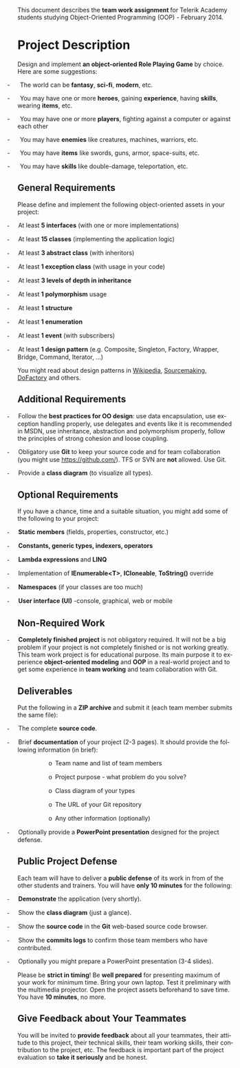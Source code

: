 <head>
</head>

<body lang=EN-US link=blue vlink=purple style='tab-interval:.5in'>

<div class=WordSection1>

<p class=MsoNormal><span style='mso-ansi-language:EN-US'>This document
describes the <b style='mso-bidi-font-weight:normal'>team work assignment </b>for
Telerik Academy students studying Object-Oriented Programming (OOP) - February
2014.<o:p></o:p></span></p>

<h1><span style='mso-ansi-language:EN-US'>Project Description<o:p></o:p></span></h1>

<p class=MsoNormal><span style='mso-ansi-language:EN-US'>Design and implement <b
style='mso-bidi-font-weight:normal'>an object-oriented Role Playing Game </b>by
choice. Here are some suggestions:<o:p></o:p></span></p>

<p class=MsoListParagraphCxSpFirst style='text-indent:-.25in;mso-list:l4 level1 lfo6'><![if !supportLists]><span
style='mso-ascii-font-family:Calibri;mso-fareast-font-family:Calibri;
mso-hansi-font-family:Calibri;mso-bidi-font-family:Calibri;mso-ansi-language:
EN-US'><span style='mso-list:Ignore'>-<span style='font:7.0pt "Times New Roman"'>&nbsp;&nbsp;&nbsp;&nbsp;&nbsp;&nbsp;&nbsp;&nbsp;&nbsp;
</span></span></span><![endif]><span style='mso-ansi-language:EN-US'>The world
can be <b style='mso-bidi-font-weight:normal'>fantasy</b>, <b style='mso-bidi-font-weight:
normal'>sci-fi</b>, <b style='mso-bidi-font-weight:normal'>modern</b>, etc.<o:p></o:p></span></p>

<p class=MsoListParagraphCxSpMiddle style='text-indent:-.25in;mso-list:l4 level1 lfo6'><![if !supportLists]><span
style='mso-ascii-font-family:Calibri;mso-fareast-font-family:Calibri;
mso-hansi-font-family:Calibri;mso-bidi-font-family:Calibri;mso-ansi-language:
EN-US'><span style='mso-list:Ignore'>-<span style='font:7.0pt "Times New Roman"'>&nbsp;&nbsp;&nbsp;&nbsp;&nbsp;&nbsp;&nbsp;&nbsp;&nbsp;
</span></span></span><![endif]><span style='mso-ansi-language:EN-US'>You may
have one or more <b style='mso-bidi-font-weight:normal'>heroes</b>, gaining <b
style='mso-bidi-font-weight:normal'>experience</b>, having <b style='mso-bidi-font-weight:
normal'>skills</b>, wearing <b style='mso-bidi-font-weight:normal'>items</b>,
etc.<o:p></o:p></span></p>

<p class=MsoListParagraphCxSpMiddle style='text-indent:-.25in;mso-list:l4 level1 lfo6'><![if !supportLists]><span
style='mso-ascii-font-family:Calibri;mso-fareast-font-family:Calibri;
mso-hansi-font-family:Calibri;mso-bidi-font-family:Calibri;mso-ansi-language:
EN-US'><span style='mso-list:Ignore'>-<span style='font:7.0pt "Times New Roman"'>&nbsp;&nbsp;&nbsp;&nbsp;&nbsp;&nbsp;&nbsp;&nbsp;&nbsp;
</span></span></span><![endif]><span style='mso-ansi-language:EN-US'>You may
have one or more <b style='mso-bidi-font-weight:normal'>players</b>, fighting
against a computer or against each other<o:p></o:p></span></p>

<p class=MsoListParagraphCxSpMiddle style='text-indent:-.25in;mso-list:l4 level1 lfo6'><![if !supportLists]><span
style='mso-ascii-font-family:Calibri;mso-fareast-font-family:Calibri;
mso-hansi-font-family:Calibri;mso-bidi-font-family:Calibri;mso-ansi-language:
EN-US'><span style='mso-list:Ignore'>-<span style='font:7.0pt "Times New Roman"'>&nbsp;&nbsp;&nbsp;&nbsp;&nbsp;&nbsp;&nbsp;&nbsp;&nbsp;
</span></span></span><![endif]><span style='mso-ansi-language:EN-US'>You may
have<a name="_GoBack"></a> <b style='mso-bidi-font-weight:normal'>enemies</b> like
creatures, machines, warriors, etc. <o:p></o:p></span></p>

<p class=MsoListParagraphCxSpMiddle style='text-indent:-.25in;mso-list:l4 level1 lfo6'><![if !supportLists]><span
style='mso-ascii-font-family:Calibri;mso-fareast-font-family:Calibri;
mso-hansi-font-family:Calibri;mso-bidi-font-family:Calibri;mso-ansi-language:
EN-US'><span style='mso-list:Ignore'>-<span style='font:7.0pt "Times New Roman"'>&nbsp;&nbsp;&nbsp;&nbsp;&nbsp;&nbsp;&nbsp;&nbsp;&nbsp;
</span></span></span><![endif]><span style='mso-ansi-language:EN-US'>You may
have <b style='mso-bidi-font-weight:normal'>items</b> like swords, guns, armor,
space-suits, etc.<o:p></o:p></span></p>

<p class=MsoListParagraphCxSpLast style='text-indent:-.25in;mso-list:l4 level1 lfo6'><![if !supportLists]><span
style='mso-ascii-font-family:Calibri;mso-fareast-font-family:Calibri;
mso-hansi-font-family:Calibri;mso-bidi-font-family:Calibri;mso-ansi-language:
EN-US'><span style='mso-list:Ignore'>-<span style='font:7.0pt "Times New Roman"'>&nbsp;&nbsp;&nbsp;&nbsp;&nbsp;&nbsp;&nbsp;&nbsp;&nbsp;
</span></span></span><![endif]><span style='mso-ansi-language:EN-US'>You may
have <b style='mso-bidi-font-weight:normal'>skills </b>like double-damage,
teleportation, etc. <o:p></o:p></span></p>

<h2><span style='mso-ansi-language:EN-US'>General Requirements<o:p></o:p></span></h2>

<p class=MsoNormal><span style='mso-ansi-language:EN-US'>Please define and
implement the following object-oriented assets in your project:<o:p></o:p></span></p>

<p class=MsoListParagraphCxSpFirst style='text-indent:-.25in;mso-list:l0 level1 lfo1'><![if !supportLists]><span
style='font-family:Symbol;mso-fareast-font-family:Symbol;mso-bidi-font-family:
Symbol;mso-ansi-language:EN-US'><span style='mso-list:Ignore'>-<span
style='font:7.0pt "Times New Roman"'>&nbsp;&nbsp;&nbsp;&nbsp;&nbsp;&nbsp;&nbsp;&nbsp;
</span></span></span><![endif]><span style='mso-ansi-language:EN-US'>At least <b
style='mso-bidi-font-weight:normal'>5 interfaces</b> (with one or more
implementations)<o:p></o:p></span></p>

<p class=MsoListParagraphCxSpMiddle style='text-indent:-.25in;mso-list:l0 level1 lfo1'><![if !supportLists]><span
style='font-family:Symbol;mso-fareast-font-family:Symbol;mso-bidi-font-family:
Symbol;mso-ansi-language:EN-US'><span style='mso-list:Ignore'>-<span
style='font:7.0pt "Times New Roman"'>&nbsp;&nbsp;&nbsp;&nbsp;&nbsp;&nbsp;&nbsp;&nbsp;
</span></span></span><![endif]><span style='mso-ansi-language:EN-US'>At least <b
style='mso-bidi-font-weight:normal'>15 classes</b> (implementing the
application logic)<o:p></o:p></span></p>

<p class=MsoListParagraphCxSpMiddle style='text-indent:-.25in;mso-list:l0 level1 lfo1'><![if !supportLists]><span
style='font-family:Symbol;mso-fareast-font-family:Symbol;mso-bidi-font-family:
Symbol;mso-ansi-language:EN-US'><span style='mso-list:Ignore'>-<span
style='font:7.0pt "Times New Roman"'>&nbsp;&nbsp;&nbsp;&nbsp;&nbsp;&nbsp;&nbsp;&nbsp;
</span></span></span><![endif]><span style='mso-ansi-language:EN-US'>At least <b
style='mso-bidi-font-weight:normal'>3 abstract class</b> (with inheritors)<o:p></o:p></span></p>

<p class=MsoListParagraphCxSpMiddle style='text-indent:-.25in;mso-list:l0 level1 lfo1'><![if !supportLists]><span
style='font-family:Symbol;mso-fareast-font-family:Symbol;mso-bidi-font-family:
Symbol;mso-ansi-language:EN-US'><span style='mso-list:Ignore'>-<span
style='font:7.0pt "Times New Roman"'>&nbsp;&nbsp;&nbsp;&nbsp;&nbsp;&nbsp;&nbsp;&nbsp;
</span></span></span><![endif]><span style='mso-ansi-language:EN-US'>At least <b
style='mso-bidi-font-weight:normal'>1 exception class</b> (with usage in your
code)<o:p></o:p></span></p>

<p class=MsoListParagraphCxSpMiddle style='text-indent:-.25in;mso-list:l0 level1 lfo1'><![if !supportLists]><span
style='font-family:Symbol;mso-fareast-font-family:Symbol;mso-bidi-font-family:
Symbol;mso-ansi-language:EN-US'><span style='mso-list:Ignore'>-<span
style='font:7.0pt "Times New Roman"'>&nbsp;&nbsp;&nbsp;&nbsp;&nbsp;&nbsp;&nbsp;&nbsp;
</span></span></span><![endif]><span style='mso-ansi-language:EN-US'>At least <b
style='mso-bidi-font-weight:normal'>3 levels of depth in inheritance<o:p></o:p></b></span></p>

<p class=MsoListParagraphCxSpMiddle style='text-indent:-.25in;mso-list:l0 level1 lfo1'><![if !supportLists]><span
style='font-family:Symbol;mso-fareast-font-family:Symbol;mso-bidi-font-family:
Symbol;mso-ansi-language:EN-US'><span style='mso-list:Ignore'>-<span
style='font:7.0pt "Times New Roman"'>&nbsp;&nbsp;&nbsp;&nbsp;&nbsp;&nbsp;&nbsp;&nbsp;
</span></span></span><![endif]><span style='mso-ansi-language:EN-US'>At least <b
style='mso-bidi-font-weight:normal'>1 polymorphism</b> usage<b
style='mso-bidi-font-weight:normal'><o:p></o:p></b></span></p>

<p class=MsoListParagraphCxSpMiddle style='text-indent:-.25in;mso-list:l0 level1 lfo1'><![if !supportLists]><span
style='font-family:Symbol;mso-fareast-font-family:Symbol;mso-bidi-font-family:
Symbol;mso-ansi-language:EN-US'><span style='mso-list:Ignore'>-<span
style='font:7.0pt "Times New Roman"'>&nbsp;&nbsp;&nbsp;&nbsp;&nbsp;&nbsp;&nbsp;&nbsp;
</span></span></span><![endif]><span style='mso-ansi-language:EN-US'>At least <b
style='mso-bidi-font-weight:normal'>1 structure</b><o:p></o:p></span></p>

<p class=MsoListParagraphCxSpMiddle style='text-indent:-.25in;mso-list:l0 level1 lfo1'><![if !supportLists]><span
style='font-family:Symbol;mso-fareast-font-family:Symbol;mso-bidi-font-family:
Symbol;mso-ansi-language:EN-US'><span style='mso-list:Ignore'>-<span
style='font:7.0pt "Times New Roman"'>&nbsp;&nbsp;&nbsp;&nbsp;&nbsp;&nbsp;&nbsp;&nbsp;
</span></span></span><![endif]><span style='mso-ansi-language:EN-US'>At least <b
style='mso-bidi-font-weight:normal'>1 enumeration</b><o:p></o:p></span></p>

<p class=MsoListParagraphCxSpMiddle style='text-indent:-.25in;mso-list:l0 level1 lfo1'><![if !supportLists]><span
style='font-family:Symbol;mso-fareast-font-family:Symbol;mso-bidi-font-family:
Symbol;mso-ansi-language:EN-US'><span style='mso-list:Ignore'>-<span
style='font:7.0pt "Times New Roman"'>&nbsp;&nbsp;&nbsp;&nbsp;&nbsp;&nbsp;&nbsp;&nbsp;
</span></span></span><![endif]><span style='mso-ansi-language:EN-US'>At least <b
style='mso-bidi-font-weight:normal'>1 event</b> (with subscribers)<o:p></o:p></span></p>

<p class=MsoListParagraphCxSpLast style='text-indent:-.25in;mso-list:l0 level1 lfo1'><![if !supportLists]><span
style='font-family:Symbol;mso-fareast-font-family:Symbol;mso-bidi-font-family:
Symbol;mso-ansi-language:EN-US'><span style='mso-list:Ignore'>-<span
style='font:7.0pt "Times New Roman"'>&nbsp;&nbsp;&nbsp;&nbsp;&nbsp;&nbsp;&nbsp;&nbsp;
</span></span></span><![endif]><span style='mso-ansi-language:EN-US'>At least <b
style='mso-bidi-font-weight:normal'>1 design pattern</b> (e.g. Composite,
Singleton, Factory, Wrapper, Bridge, Command, Iterator, ...)<o:p></o:p></span></p>

<p class=MsoNormal><span style='mso-ansi-language:EN-US'>You might read about
design patterns in </span><span lang=BG><a
href="http://en.wikipedia.org/wiki/Software_design_pattern"><span lang=EN-US
style='mso-ansi-language:EN-US'>Wikipedia</span></a></span><span
style='mso-ansi-language:EN-US'>, </span><span lang=BG><a
href="http://sourcemaking.com/design_patterns"><span lang=EN-US
style='mso-ansi-language:EN-US;mso-no-proof:yes'>Sourcemaking</span></a></span><span
style='mso-ansi-language:EN-US;mso-no-proof:yes'>, </span><span lang=BG><a
href="http://www.dofactory.com/Patterns/Patterns.aspx"><span lang=EN-US
style='mso-ansi-language:EN-US;mso-no-proof:yes'>DoFactory</span></a></span><span
lang=BG style='mso-ansi-language:EN-US;mso-no-proof:yes'> </span><span
style='mso-ansi-language:EN-US'>and others.<o:p></o:p></span></p>

<h2><span style='mso-ansi-language:EN-US'>Additional Requirements<o:p></o:p></span></h2>

<p class=MsoListParagraphCxSpFirst style='text-indent:-.25in;mso-list:l0 level1 lfo1'><![if !supportLists]><span
style='font-family:Symbol;mso-fareast-font-family:Symbol;mso-bidi-font-family:
Symbol;mso-ansi-language:EN-US'><span style='mso-list:Ignore'>-<span
style='font:7.0pt "Times New Roman"'>&nbsp;&nbsp;&nbsp;&nbsp;&nbsp;&nbsp;&nbsp;&nbsp;
</span></span></span><![endif]><span style='mso-ansi-language:EN-US'>Follow the
<b style='mso-bidi-font-weight:normal'>best practices for OO design</b>: use
data encapsulation, use exception handling properly, use delegates and events
like it is recommended in MSDN, use inheritance, abstraction and polymorphism properly,
follow the principles of strong cohesion and loose coupling.<o:p></o:p></span></p>

<p class=MsoListParagraphCxSpMiddle style='text-indent:-.25in;mso-list:l0 level1 lfo1'><![if !supportLists]><span
style='font-family:Symbol;mso-fareast-font-family:Symbol;mso-bidi-font-family:
Symbol;mso-ansi-language:EN-US'><span style='mso-list:Ignore'>-<span
style='font:7.0pt "Times New Roman"'>&nbsp;&nbsp;&nbsp;&nbsp;&nbsp;&nbsp;&nbsp;&nbsp;
</span></span></span><![endif]><span style='mso-ansi-language:EN-US'>Obligatory
use <b style='mso-bidi-font-weight:normal'>Git</b> to keep your source code and
for team collaboration (you might use </span><span lang=BG><a
href="https://github.com/">https://github.com/</a></span><span
style='mso-ansi-language:EN-US'>). TFS or SVN are <b style='mso-bidi-font-weight:
normal'>not</b> allowed. Use Git.<o:p></o:p></span></p>

<p class=MsoListParagraphCxSpLast style='text-indent:-.25in;mso-list:l0 level1 lfo1'><![if !supportLists]><span
style='font-family:Symbol;mso-fareast-font-family:Symbol;mso-bidi-font-family:
Symbol;mso-ansi-language:EN-US'><span style='mso-list:Ignore'>-<span
style='font:7.0pt "Times New Roman"'>&nbsp;&nbsp;&nbsp;&nbsp;&nbsp;&nbsp;&nbsp;&nbsp;
</span></span></span><![endif]><span style='mso-ansi-language:EN-US'>Provide a <b
style='mso-bidi-font-weight:normal'>class diagram</b> (to visualize all types).<o:p></o:p></span></p>

<h2><span style='mso-ansi-language:EN-US'>Optional Requirements<o:p></o:p></span></h2>

<p class=MsoNormal><span style='mso-ansi-language:EN-US'>If you have a chance,
time and a suitable situation, you might add some of the following to your
project:<o:p></o:p></span></p>

<p class=MsoListParagraphCxSpFirst style='text-indent:-.25in;mso-list:l0 level1 lfo1'><![if !supportLists]><span
style='font-family:Symbol;mso-fareast-font-family:Symbol;mso-bidi-font-family:
Symbol;mso-ansi-language:EN-US'><span style='mso-list:Ignore'>-<span
style='font:7.0pt "Times New Roman"'>&nbsp;&nbsp;&nbsp;&nbsp;&nbsp;&nbsp;&nbsp;&nbsp;
</span></span></span><![endif]><b style='mso-bidi-font-weight:normal'><span
style='mso-ansi-language:EN-US'>Static members</span></b><span
style='mso-ansi-language:EN-US'> (fields, properties, constructor, etc.)<o:p></o:p></span></p>

<p class=MsoListParagraphCxSpMiddle style='text-indent:-.25in;mso-list:l0 level1 lfo1'><![if !supportLists]><span
style='font-family:Symbol;mso-fareast-font-family:Symbol;mso-bidi-font-family:
Symbol;mso-ansi-language:EN-US'><span style='mso-list:Ignore'>-<span
style='font:7.0pt "Times New Roman"'>&nbsp;&nbsp;&nbsp;&nbsp;&nbsp;&nbsp;&nbsp;&nbsp;
</span></span></span><![endif]><b style='mso-bidi-font-weight:normal'><span
style='mso-ansi-language:EN-US'>Constants, generic types, indexers, operators</span></b><span
style='mso-ansi-language:EN-US'><o:p></o:p></span></p>

<p class=MsoListParagraphCxSpMiddle style='text-indent:-.25in;mso-list:l0 level1 lfo1'><![if !supportLists]><span
style='font-family:Symbol;mso-fareast-font-family:Symbol;mso-bidi-font-family:
Symbol;mso-ansi-language:EN-US'><span style='mso-list:Ignore'>-<span
style='font:7.0pt "Times New Roman"'>&nbsp;&nbsp;&nbsp;&nbsp;&nbsp;&nbsp;&nbsp;&nbsp;
</span></span></span><![endif]><b style='mso-bidi-font-weight:normal'><span
style='mso-ansi-language:EN-US'>Lambda expressions </span></b><span
style='mso-ansi-language:EN-US'>and<b style='mso-bidi-font-weight:normal'> LINQ</b><o:p></o:p></span></p>

<p class=MsoListParagraphCxSpMiddle style='text-indent:-.25in;mso-list:l0 level1 lfo1'><![if !supportLists]><span
style='font-family:Symbol;mso-fareast-font-family:Symbol;mso-bidi-font-family:
Symbol;mso-ansi-language:EN-US'><span style='mso-list:Ignore'>-<span
style='font:7.0pt "Times New Roman"'>&nbsp;&nbsp;&nbsp;&nbsp;&nbsp;&nbsp;&nbsp;&nbsp;
</span></span></span><![endif]><span style='mso-ansi-language:EN-US'>Implementation
of <b style='mso-bidi-font-weight:normal'><span style='mso-no-proof:yes'>IEnumerable&lt;T&gt;</span></b><span
style='mso-no-proof:yes'>, <b style='mso-bidi-font-weight:normal'>ICloneable</b>,
<b style='mso-bidi-font-weight:normal'>ToString()</b></span> override<o:p></o:p></span></p>

<p class=MsoListParagraphCxSpMiddle style='text-indent:-.25in;mso-list:l0 level1 lfo1'><![if !supportLists]><span
style='font-family:Symbol;mso-fareast-font-family:Symbol;mso-bidi-font-family:
Symbol;mso-ansi-language:EN-US'><span style='mso-list:Ignore'>-<span
style='font:7.0pt "Times New Roman"'>&nbsp;&nbsp;&nbsp;&nbsp;&nbsp;&nbsp;&nbsp;&nbsp;
</span></span></span><![endif]><b style='mso-bidi-font-weight:normal'><span
style='mso-ansi-language:EN-US'>Namespaces</span></b><span style='mso-ansi-language:
EN-US'> (if your classes are too much)<b style='mso-bidi-font-weight:normal'> </b><o:p></o:p></span></p>

<p class=MsoListParagraphCxSpLast style='text-indent:-.25in;mso-list:l0 level1 lfo1'><![if !supportLists]><span
style='font-family:Symbol;mso-fareast-font-family:Symbol;mso-bidi-font-family:
Symbol;mso-ansi-language:EN-US'><span style='mso-list:Ignore'>-<span
style='font:7.0pt "Times New Roman"'>&nbsp;&nbsp;&nbsp;&nbsp;&nbsp;&nbsp;&nbsp;&nbsp;
</span></span></span><![endif]><b style='mso-bidi-font-weight:normal'><span
style='mso-ansi-language:EN-US'>User interface (UI)</span></b><span
style='mso-ansi-language:EN-US'> -console, graphical, web or mobile<o:p></o:p></span></p>

<h2><span style='mso-ansi-language:EN-US'>Non-Required Work<o:p></o:p></span></h2>

<p class=MsoListParagraph style='text-indent:-.25in;mso-list:l5 level1 lfo2'><![if !supportLists]><span
style='font-family:Symbol;mso-fareast-font-family:Symbol;mso-bidi-font-family:
Symbol;mso-ansi-language:EN-US'><span style='mso-list:Ignore'>-<span
style='font:7.0pt "Times New Roman"'>&nbsp;&nbsp;&nbsp;&nbsp;&nbsp;&nbsp;&nbsp;&nbsp;
</span></span></span><![endif]><b style='mso-bidi-font-weight:normal'><span
style='mso-ansi-language:EN-US'>Completely finished project</span></b><span
style='mso-ansi-language:EN-US'> is not obligatory required. It will not be a
big problem if your project is not completely finished or is not working
greatly. This team work project is for educational purpose. Its main purpose it
to experience <b style='mso-bidi-font-weight:normal'>object-oriented modeling</b>
and <b style='mso-bidi-font-weight:normal'>OOP</b> in a real-world project and
to get some experience in <b style='mso-bidi-font-weight:normal'>team working</b>
and team collaboration with Git. <o:p></o:p></span></p>

<h2><span style='mso-ansi-language:EN-US'>Deliverables<o:p></o:p></span></h2>

<p class=MsoNormal><span style='mso-ansi-language:EN-US'>Put the following in a
<b style='mso-bidi-font-weight:normal'>ZIP archive</b> and submit it (each team
member submits the same file):<o:p></o:p></span></p>

<p class=MsoListParagraphCxSpFirst style='text-indent:-.25in;mso-list:l2 level1 lfo4'><![if !supportLists]><span
style='font-family:Symbol;mso-fareast-font-family:Symbol;mso-bidi-font-family:
Symbol;mso-ansi-language:EN-US'><span style='mso-list:Ignore'>-<span
style='font:7.0pt "Times New Roman"'>&nbsp;&nbsp;&nbsp;&nbsp;&nbsp;&nbsp;&nbsp;&nbsp;
</span></span></span><![endif]><span style='mso-ansi-language:EN-US'>The
complete <b style='mso-bidi-font-weight:normal'>source code</b>.<o:p></o:p></span></p>

<p class=MsoListParagraphCxSpMiddle style='text-indent:-.25in;mso-list:l2 level1 lfo4'><![if !supportLists]><span
style='font-family:Symbol;mso-fareast-font-family:Symbol;mso-bidi-font-family:
Symbol;mso-ansi-language:EN-US'><span style='mso-list:Ignore'>-<span
style='font:7.0pt "Times New Roman"'>&nbsp;&nbsp;&nbsp;&nbsp;&nbsp;&nbsp;&nbsp;&nbsp;
</span></span></span><![endif]><span style='mso-ansi-language:EN-US'>Brief <b
style='mso-bidi-font-weight:normal'>documentation</b> of your project (2-3
pages). It should provide the following information (in brief):<o:p></o:p></span></p>

<p class=MsoListParagraphCxSpMiddle style='margin-left:1.0in;mso-add-space:
auto;text-indent:-.25in;mso-list:l2 level2 lfo4'><![if !supportLists]><span
style='font-family:"Courier New";mso-fareast-font-family:"Courier New";
mso-ansi-language:EN-US'><span style='mso-list:Ignore'>o<span style='font:7.0pt "Times New Roman"'>&nbsp;&nbsp;
</span></span></span><![endif]><span style='mso-ansi-language:EN-US'>Team name
and list of team members<o:p></o:p></span></p>

<p class=MsoListParagraphCxSpMiddle style='margin-left:1.0in;mso-add-space:
auto;text-indent:-.25in;mso-list:l2 level2 lfo4'><![if !supportLists]><span
style='font-family:"Courier New";mso-fareast-font-family:"Courier New";
mso-ansi-language:EN-US'><span style='mso-list:Ignore'>o<span style='font:7.0pt "Times New Roman"'>&nbsp;&nbsp;
</span></span></span><![endif]><span style='mso-ansi-language:EN-US'>Project
purpose - what problem do you solve?<o:p></o:p></span></p>

<p class=MsoListParagraphCxSpMiddle style='margin-left:1.0in;mso-add-space:
auto;text-indent:-.25in;mso-list:l2 level2 lfo4'><![if !supportLists]><span
style='font-family:"Courier New";mso-fareast-font-family:"Courier New";
mso-ansi-language:EN-US'><span style='mso-list:Ignore'>o<span style='font:7.0pt "Times New Roman"'>&nbsp;&nbsp;
</span></span></span><![endif]><span style='mso-ansi-language:EN-US'>Class
diagram of your types<o:p></o:p></span></p>

<p class=MsoListParagraphCxSpMiddle style='margin-left:1.0in;mso-add-space:
auto;text-indent:-.25in;mso-list:l2 level2 lfo4'><![if !supportLists]><span
style='font-family:"Courier New";mso-fareast-font-family:"Courier New";
mso-ansi-language:EN-US'><span style='mso-list:Ignore'>o<span style='font:7.0pt "Times New Roman"'>&nbsp;&nbsp;
</span></span></span><![endif]><span style='mso-ansi-language:EN-US'>The URL of
your Git repository<o:p></o:p></span></p>

<p class=MsoListParagraphCxSpMiddle style='margin-left:1.0in;mso-add-space:
auto;text-indent:-.25in;mso-list:l2 level2 lfo4'><![if !supportLists]><span
style='font-family:"Courier New";mso-fareast-font-family:"Courier New";
mso-ansi-language:EN-US'><span style='mso-list:Ignore'>o<span style='font:7.0pt "Times New Roman"'>&nbsp;&nbsp;
</span></span></span><![endif]><span style='mso-ansi-language:EN-US'>Any other
information (optionally)<o:p></o:p></span></p>

<p class=MsoListParagraphCxSpLast style='text-indent:-.25in;mso-list:l2 level1 lfo4'><![if !supportLists]><span
style='font-family:Symbol;mso-fareast-font-family:Symbol;mso-bidi-font-family:
Symbol;mso-ansi-language:EN-US'><span style='mso-list:Ignore'>-<span
style='font:7.0pt "Times New Roman"'>&nbsp;&nbsp;&nbsp;&nbsp;&nbsp;&nbsp;&nbsp;&nbsp;
</span></span></span><![endif]><span style='mso-ansi-language:EN-US'>Optionally
provide a <b style='mso-bidi-font-weight:normal'>PowerPoint presentation</b>
designed for the project defense.<o:p></o:p></span></p>

<h2><span style='mso-ansi-language:EN-US'>Public Project Defense<o:p></o:p></span></h2>

<p class=MsoNormal><span style='mso-ansi-language:EN-US'>Each team will have to
deliver a <b style='mso-bidi-font-weight:normal'>public defense</b> of its work
in from of the other students and trainers. You will have <b style='mso-bidi-font-weight:
normal'>only 10 minutes</b> for the following:<o:p></o:p></span></p>

<p class=MsoListParagraphCxSpFirst style='text-indent:-.25in;mso-list:l3 level1 lfo5'><![if !supportLists]><span
style='font-family:Symbol;mso-fareast-font-family:Symbol;mso-bidi-font-family:
Symbol;mso-ansi-language:EN-US'><span style='mso-list:Ignore'>-<span
style='font:7.0pt "Times New Roman"'>&nbsp;&nbsp;&nbsp;&nbsp;&nbsp;&nbsp;&nbsp;&nbsp;
</span></span></span><![endif]><b style='mso-bidi-font-weight:normal'><span
style='mso-ansi-language:EN-US'>Demonstrate</span></b><span style='mso-ansi-language:
EN-US'> the application (very shortly).<o:p></o:p></span></p>

<p class=MsoListParagraphCxSpMiddle style='text-indent:-.25in;mso-list:l3 level1 lfo5'><![if !supportLists]><span
style='font-family:Symbol;mso-fareast-font-family:Symbol;mso-bidi-font-family:
Symbol;mso-ansi-language:EN-US'><span style='mso-list:Ignore'>-<span
style='font:7.0pt "Times New Roman"'>&nbsp;&nbsp;&nbsp;&nbsp;&nbsp;&nbsp;&nbsp;&nbsp;
</span></span></span><![endif]><span style='mso-ansi-language:EN-US'>Show the <b
style='mso-bidi-font-weight:normal'>class diagram</b> (just a glance).<o:p></o:p></span></p>

<p class=MsoListParagraphCxSpMiddle style='text-indent:-.25in;mso-list:l3 level1 lfo5'><![if !supportLists]><span
style='font-family:Symbol;mso-fareast-font-family:Symbol;mso-bidi-font-family:
Symbol;mso-ansi-language:EN-US'><span style='mso-list:Ignore'>-<span
style='font:7.0pt "Times New Roman"'>&nbsp;&nbsp;&nbsp;&nbsp;&nbsp;&nbsp;&nbsp;&nbsp;
</span></span></span><![endif]><span style='mso-ansi-language:EN-US'>Show the <b
style='mso-bidi-font-weight:normal'>source code</b> in the <b style='mso-bidi-font-weight:
normal'>Git</b> web-based source code browser.<o:p></o:p></span></p>

<p class=MsoListParagraphCxSpMiddle style='text-indent:-.25in;mso-list:l3 level1 lfo5'><![if !supportLists]><span
style='font-family:Symbol;mso-fareast-font-family:Symbol;mso-bidi-font-family:
Symbol;mso-ansi-language:EN-US'><span style='mso-list:Ignore'>-<span
style='font:7.0pt "Times New Roman"'>&nbsp;&nbsp;&nbsp;&nbsp;&nbsp;&nbsp;&nbsp;&nbsp;
</span></span></span><![endif]><span style='mso-ansi-language:EN-US'>Show the <b
style='mso-bidi-font-weight:normal'>commits logs</b> to confirm those team
members who have contributed.<o:p></o:p></span></p>

<p class=MsoListParagraphCxSpLast style='text-indent:-.25in;mso-list:l3 level1 lfo5'><![if !supportLists]><span
style='font-family:Symbol;mso-fareast-font-family:Symbol;mso-bidi-font-family:
Symbol;mso-ansi-language:EN-US'><span style='mso-list:Ignore'>-<span
style='font:7.0pt "Times New Roman"'>&nbsp;&nbsp;&nbsp;&nbsp;&nbsp;&nbsp;&nbsp;&nbsp;
</span></span></span><![endif]><span style='mso-ansi-language:EN-US'>Optionally
you might prepare a PowerPoint presentation (3-4 slides).<o:p></o:p></span></p>

<p class=MsoNormal><span style='mso-ansi-language:EN-US'>Please be <b
style='mso-bidi-font-weight:normal'>strict in timing</b>! Be <b
style='mso-bidi-font-weight:normal'>well prepared</b> for presenting maximum of
your work for minimum time. Bring your own laptop. Test it preliminary with the
multimedia projector. Open the project assets beforehand to save time. You have
<b style='mso-bidi-font-weight:normal'>10 minutes</b>, no more.<o:p></o:p></span></p>

<h2><span style='mso-ansi-language:EN-US'>Give Feedback about Your Teammates<o:p></o:p></span></h2>

<p class=MsoNormal><span style='mso-ansi-language:EN-US'>You will be invited to
<b style='mso-bidi-font-weight:normal'>provide feedback</b> about all your
teammates, their attitude to this project, their technical skills, their team
working skills, their contribution to the project, etc. The feedback is
important part of the project evaluation so <b style='mso-bidi-font-weight:
normal'>take it seriously</b> and be honest.<o:p></o:p></span></p>

<p class=MsoNormal><span style='mso-ansi-language:EN-US'><o:p>&nbsp;</o:p></span></p>

</div>

</body>

</html>

